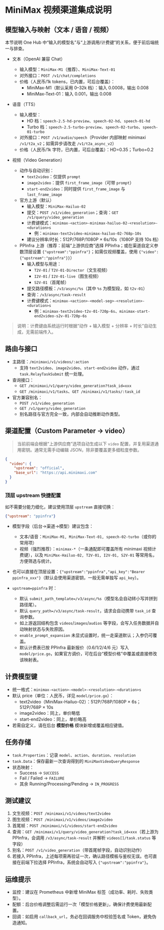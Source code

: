 # MiniMax 视频渠道集成说明

## 模型输入与映射（文本 / 语音 / 视频）

本节说明 One Hub 中“输入的模型名”与“上游调用/计费键”的关系，便于前后端统一与排查。

- 文本（OpenAI 兼容 Chat）
  - 输入模型：`MiniMax-M1`（推荐）、`MiniMax-Text-01`
  - 对外接口：`POST /v1/chat/completions`
  - 价格（人民币/1k tokens，已内置，可后台覆盖）：
    - MiniMax-M1（默认采用 0–32k 档）：输入 0.0008，输出 0.008
    - MiniMax-Text-01：输入 0.001，输出 0.008

- 语音（TTS）
  - 输入模型：
    - HD 档：`speech-2.5-hd-preview`、`speech-02-hd`、`speech-01-hd`
    - Turbo 档：`speech-2.5-turbo-preview`、`speech-02-turbo`、`speech-01-turbo`
  - 对外接口：`POST /v1/audio/speech`（Provider 内部映射 minimaxi `/v1/t2a_v2`；如需异步请改走 `/v1/t2a_async_v2`）
  - 价格（人民币/1k 字符，已内置，可后台覆盖）：HD=0.35；Turbo=0.2

- 视频（Video Generation）
  - 动作与自动识别：
    - `text2video`：仅提供 `prompt`
    - `image2video`：提供 `first_frame_image`（可带 `prompt`）
    - `start-end2video`：同时提供 `first_frame_image` 与 `last_frame_image`
  - 官方上游（默认）
    - 输入模型：`MiniMax-Hailuo-02`
    - 提交：`POST /v1/video_generation`；查询：`GET /v1/query/video_generation`
    - 计费键模式：`minimax-<action>-minimax-hailuo-02-<resolution>-<duration>s`
      - 例：`minimax-text2video-minimax-hailuo-02-768p-10s`
    - 建议分辨率/时长：512P/768P/1080P × 6s/10s（1080P 支持 10s 档）
  - PPInfra 上游（推荐：前端“上游供应商”选择 PPInfra；或在渠道自定义参数顶层设置 `{"upstream":"ppinfra"}`；如需仅视频覆盖，使用 `{"video":{"upstream":"ppinfra"}}`）
    - 输入模型与用途：
      - `T2V-01` / `T2V-01-Director`（文生视频）
      - `I2V-01` / `I2V-01-live`（图生视频）
      - `S2V-01`（首尾帧）
    - 提交路径模板：`/v3/async/%s`（其中 `%s` 为模型段，如 `t2v-01`）
    - 查询：`/v3/async/task-result`
    - 计费键模式：`minimax-<action>-<model-seg>-<resolution>-<duration>s`
      - 例：`minimax-text2video-t2v-01-720p-6s`、`minimax-start-end2video-s2v-01-720p-6s`

> 说明：计费键由系统运行时根据“动作 + 输入模型 + 分辨率 + 时长”自动生成，无需前端传入。

## 路由与接口

- 主路径：`/minimaxi/v1/videos/:action`
  - 支持 `text2video`、`image2video`、`start-end2video` 动作，通过 `task.RelayTaskSubmit` 统一处理。
- 查询接口：
  - `GET /minimaxi/v1/query/video_generation?task_id=xxx`
  - `GET /minimaxi/v1/tasks`、`GET /minimaxi/v1/tasks/:task_id`
- 官方兼容别名：
  - `POST /v1/video_generation`
  - `GET /v1/query/video_generation`
  - 别名路径与官方完全一致，内部会自动推断动作类型。

## 渠道配置（Custom Parameter → video）


> 当前前端会根据“上游供应商”选项自动生成以下 `video` 配置，并复用渠道通用密钥。通常无需手动编辑 JSON，除非要覆盖更多细粒度参数。

```json
{
  "video": {
    "upstream": "official",
    "base_url": "https://api.minimaxi.com"
  }
}
```

### 顶层 upstream 快捷配置

如不需要分能力细化，建议使用顶层 `upstream` 直接切换：

```json
{"upstream": "ppinfra"}
```

- 模型字段（后台→渠道→模型）建议包含：
  - 文本/语音：`MiniMax-M1, MiniMax-Text-01, speech-02-turbo`（或你的常用项）
  - 视频（强烈推荐）：`minimax-*`（一条通配即可覆盖所有 minimaxi 视频计费键），以及 `MiniMax-Hailuo-02, T2V-01, I2V-01, S2V-01` 等常用名，方便筛选与统计。

- 也可以直接在顶层设置：`{"upstream":"ppinfra","api_key":"Bearer ppinfra_xxx"}`（默认会使用渠道密钥，一般无需单独写 `api_key`）。

- `upstream=ppinfra` 时：
  - 默认 `submit_path_template=/v3/async/%s`（模型名会自动转小写并拼到路径尾）。
  - 默认 `query_path=/v3/async/task-result`，请求会自动携带 `task_id` 查询参数。
  - 如上游返回结构包含 `videos`/`images`/`audios` 等字段，会写入任务数据并自动映射状态与失败原因。
  - `enable_prompt_expansion` 未显式设置时，统一走渠道默认；入参仍可覆盖。
  - 默认计费表已按 PPInfra 最新报价（0.6/1/2/4/6 元）写入 `model/price.go`，如果官方调价，可在后台“模型价格”中覆盖或直接修改该映射表。

## 计费模型键

- 统一格式：`minimax-<action>-<model>-<resolution>-<duration>s`
- 默认 price（单位：人民币，详见 `model/price.go`）：
  - text2video（MiniMax-Hailuo-02）：512P/768P/1080P × 6s；512P/768P × 10s
  - image2video：同上，单价略低
  - start-end2video：同上，单价略高
- 若需自定义，请在后台 **模型价格** 模块新增或覆盖相应键值。

## 任务存储

- `task.Properties`：记录 `model`、`action`、`duration`、`resolution`
- `task.Data`：保存最新一次查询得到的 `MiniMaxVideoQueryResponse`
- 状态映射：
  - Success → `SUCCESS`
  - Fail / Failed → `FAILURE`
  - 其余 Running/Processing/Pending → `IN_PROGRESS`

## 测试建议

1. 文生视频：`POST /minimaxi/v1/videos/text2video`
2. 图生视频：`POST /minimaxi/v1/videos/image2video`
3. 首尾帧：`POST /minimaxi/v1/videos/start-end2video`
4. 查询：`GET /minimaxi/v1/query/video_generation?task_id=xxx`（若上游为 PPInfra，会调用 `/v3/async/task-result` 并解析 `videos[]/task.status` 等字段）
5. 别名：`POST /v1/video_generation`（带首尾帧字段，自动识别动作）
6. 若接入 PPInfra，上述每项需再验证一次，确认路径模板与鉴权无误。也可直接在前端下拉选择 PPInfra，系统会自动写入 `{"upstream":"ppinfra"}`。

## 运维提示

- 监控：建议在 Prometheus 中新增 MiniMax 标签（成功率、耗时、失败类型）。
- 配额：后台价格调整后需运行一次「模型价格更新」，确保计费使用最新配置。
- 回调：如启用 `callback_url`，务必在回调服务中校验签名或 Token，避免伪造通知。
